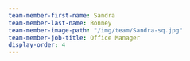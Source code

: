 ```yaml
---
team-member-first-name: Sandra
team-member-last-name: Bonney
team-member-image-path: "/img/team/Sandra-sq.jpg"
team-member-job-title: Office Manager
display-order: 4
---
```

